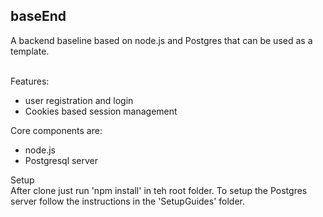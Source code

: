 **baseEnd**
---

A backend baseline based on node.js and Postgres that can be used as a template.<br><br>

Features:
* user registration and login
* Cookies based session management


Core components are:
* node.js
* Postgresql server

Setup<br>
After clone just run 'npm install' in teh root folder.
To setup the Postgres server follow the instructions in the 'SetupGuides' folder.







